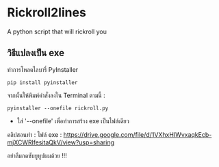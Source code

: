 # Rickroll2lines

A python script that will rickroll you

## วิธีแปลงเป็น exe

ทำการโหลดไลบารี่ PyInstaller

```
pip install pyinstaller
```

จากนั้นให้พิมพ์คำสั่งลงใน Terminal ตามนี้ :

```
pyinstaller --onefile rickroll.py
```

* ใส่ '--onefile' เพื่อทำการสร้าง exe เป็นไฟล์เดียว

คลิปสอนทำ : 
ไฟล์ exe : https://drive.google.com/file/d/1VXhxHIWvxaqkEcb-mjXCWRlfesitaQkV/view?usp=sharing

อย่าลืมกดซับยูทูปผมด้วย !!!
